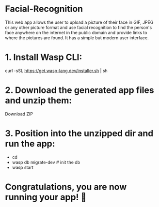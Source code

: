 # Facial-Recognition
  This web app allows the user to upload a picture of their face in GIF, JPEG or any other picture format and use facial recognition to find the person's face anywhere on the internet in the public domain and provide links to where the pictures are found. It has a simple but modern user interface.

# 1. Install Wasp CLI:
  curl -sSL https://get.wasp-lang.dev/installer.sh | sh

# 2. Download the generated app files and unzip them:
  Download ZIP

# 3. Position into the unzipped dir and run the app:

* cd <your-app-name>
* wasp db migrate-dev # init the db
* wasp start

# Congratulations, you are now running your app! 🎉
